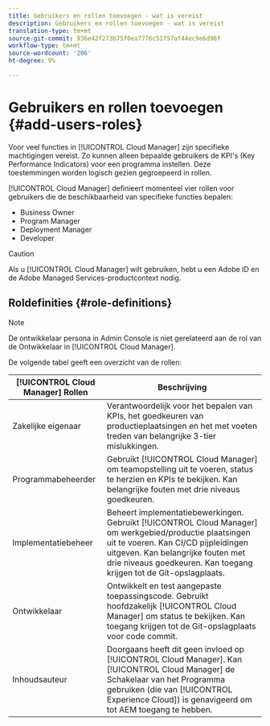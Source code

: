 ```yaml
---
title: Gebruikers en rollen toevoegen - wat is vereist
description: Gebruikers en rollen toevoegen - wat is vereist
translation-type: tm+mt
source-git-commit: 936e42f273b75f0ea7776c51f57af44ec9e6d96f
workflow-type: tm+mt
source-wordcount: '206'
ht-degree: 9%

---
```



# Gebruikers en rollen toevoegen {#add-users-roles}


Voor veel functies in [!UICONTROL Cloud Manager] zijn specifieke machtigingen vereist. Zo kunnen alleen bepaalde gebruikers de KPI&#39;s (Key Performance Indicators) voor een programma instellen. Deze toestemmingen worden logisch gezien gegroepeerd in rollen.

[!UICONTROL Cloud Manager] definieert momenteel vier rollen voor gebruikers die de beschikbaarheid van specifieke functies bepalen:

* Business Owner
* Program Manager
* Deployment Manager
* Developer

>[!CAUTION]
>
>Als u [!UICONTROL Cloud Manager] wilt gebruiken, hebt u een Adobe ID en de Adobe Managed Services-productcontext nodig.

## Roldefinities {#role-definitions}

>[!NOTE]
>
>De ontwikkelaar persona in Admin Console is niet gerelateerd aan de rol van de Ontwikkelaar in [!UICONTROL Cloud Manager].

De volgende tabel geeft een overzicht van de rollen:

| [!UICONTROL Cloud Manager] Rollen | Beschrijving |
|--- |--- |
| Zakelijke eigenaar | Verantwoordelijk voor het bepalen van KPIs, het goedkeuren van productieplaatsingen en het met voeten treden van belangrijke 3-tier mislukkingen. |
| Programmabeheerder | Gebruikt [!UICONTROL Cloud Manager] om teamopstelling uit te voeren, status te herzien en KPIs te bekijken. Kan belangrijke fouten met drie niveaus goedkeuren. |
| Implementatiebeheer | Beheert implementatiebewerkingen. Gebruikt [!UICONTROL Cloud Manager] om werkgebied/productie plaatsingen uit te voeren. Kan CI/CD pijpleidingen uitgeven. Kan belangrijke fouten met drie niveaus goedkeuren. Kan toegang krijgen tot de Git-opslagplaats. |
| Ontwikkelaar | Ontwikkelt en test aangepaste toepassingscode. Gebruikt hoofdzakelijk [!UICONTROL Cloud Manager] om status te bekijken. Kan toegang krijgen tot de Git-opslagplaats voor code commit. |
| Inhoudsauteur | Doorgaans heeft dit geen invloed op [!UICONTROL Cloud Manager]. Kan [!UICONTROL Cloud Manager] de Schakelaar van het Programma gebruiken (die van [!UICONTROL Experience Cloud]) is genavigeerd om tot AEM toegang te hebben. |